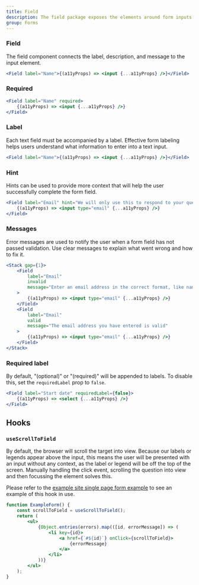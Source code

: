 ```yaml
---
title: Field
description: The field package exposes the elements around form inputs, and an API to compose them.
group: Forms
---
```


### Field

The field component connects the label, description, and message to the input element.

```jsx live
<Field label="Name">{(a11yProps) => <input {...a11yProps} />}</Field>
```

### Required

```jsx live
<Field label="Name" required>
	{(a11yProps) => <input {...a11yProps} />}
</Field>
```

### Label

Each text field must be accompanied by a label. Effective form labeling helps users understand what information to enter into a text input.

```jsx live
<Field label="Name">{(a11yProps) => <input {...a11yProps} />}</Field>
```

### Hint

Hints can be used to provide more context that will help the user successfully complete the form field.

```jsx live
<Field label="Email" hint="We will only use this to respond to your question">
	{(a11yProps) => <input type="email" {...a11yProps} />}
</Field>
```

### Messages

Error messages are used to notify the user when a form field has not passed validation. Use clear messages to explain what went wrong and how to fix it.

```jsx live
<Stack gap={1}>
	<Field
		label="Email"
		invalid
		message="Enter an email address in the correct format, like name@example.com"
	>
		{(a11yProps) => <input type="email" {...a11yProps} />}
	</Field>
	<Field
		label="Email"
		valid
		message="The email address you have entered is valid"
	>
		{(a11yProps) => <input type="email" {...a11yProps} />}
	</Field>
</Stack>
```

### Required label

By default, "(optional)" or "(required)" will be appended to labels. To disable this, set the `requiredLabel` prop to `false`.

```jsx live
<Field label="Start date" requiredLabel={false}>
	{(a11yProps) => <select {...a11yProps} />}
</Field>
```

## Hooks

### `useScrollToField`

By default, the browser will scroll the target into view. Because our labels or legends appear above the input, this means the user will be presented with an input without any context, as the label or legend will be off the top of the screen. Manually handling the click event, scrolling the question into view and then focussing the element solves this.

Please refer to the [example site single page form example](https://steelthreads.github.io/agds-next/example-site/form-single-page) to see an example of this hook in use.

```jsx
function ExampleForm() {
	const scrollToField = useScrollToField();
	return (
		<ul>
			{Object.entries(errors).map(([id, errorMessage]) => (
				<li key={id}>
					<a href={`#${id}`} onClick={scrollToField}>
						{errorMessage}
					</a>
				</li>
			))}
		</ul>
	);
}
```
